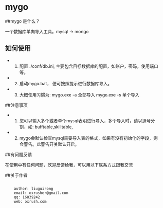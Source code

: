 ﻿# mygo #

##mygo 是什么？

一个数据库单向导入工具。mysql -> mongo

## 如何使用

* 1. 配置 ./conf/db.ini, 主要包含目标数据库的配置，如账户，密码，使用端口等。

* 2. 启动mygo.bat， 便可按照提示进行数据库导入。

* 3. 大概使用习惯为: 
	mygo.exe -a   全部导入
	mygo.exe -s   单个导入

##注意事项

* 1. 您可以输入多个或者单个mysql表明进行导入，多个导入时，请以逗号分割，如: bufftable,skilltable,    

* 2. mygo会默认检查mysql需要导入表的格式，如果有没有初始化的字段，则会警告。此警告开关默认开启。

##有问题反馈

在使用中有任何问题，欢迎反馈给我，可以用以下联系方式跟我交流

##关于作者

```

    author: liuguirong
    email: oxrusher@gmail.com
    qq: 16839242
    web: oxrush.com

```
